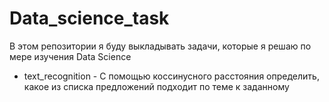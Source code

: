 # Data_science_task

В этом репозитории я буду выкладывать задачи, которые я решаю по мере изучения Data Science

- text_recognition - С помощью коссинусного расстояния определить, какое из списка предложений подходит по теме к заданному

